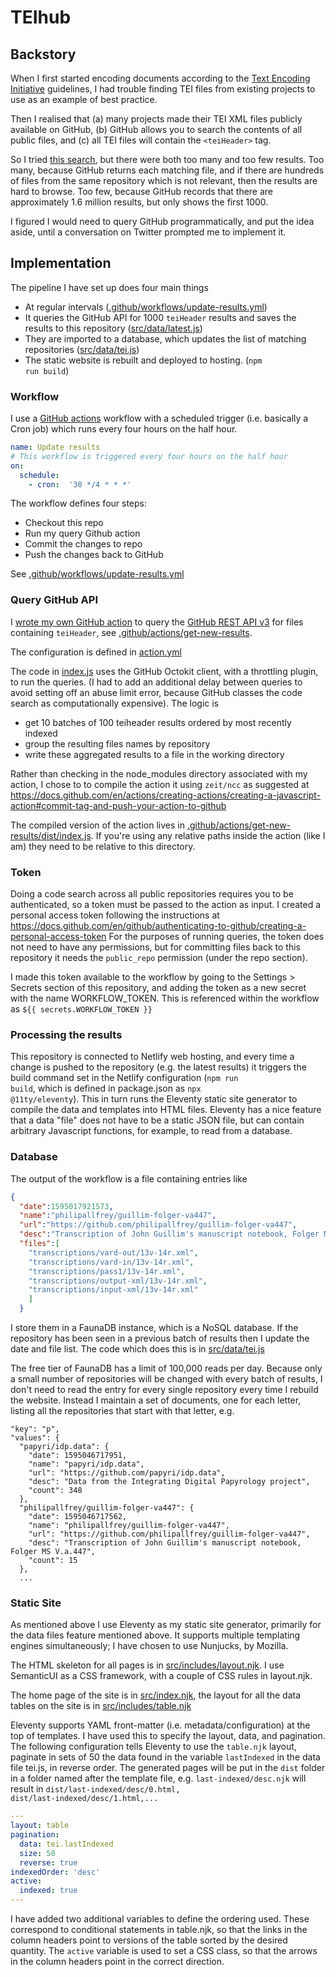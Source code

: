 # TEIhub

## Backstory

When I first started encoding documents according to the [Text Encoding Initiative](https://tei-c.org/release/doc/tei-p5-doc/en/html/) guidelines, I had trouble finding TEI files from existing projects to use as an example of best practice.

Then I realised that (a) many projects made their TEI XML files publicly available on GitHub, (b) GitHub allows you to search the contents of all public files, and (c) all TEI files will contain the <code>&lt;teiHeader&gt;</code> tag.

So I tried [this search](https://github.com/search?l=XML&o=desc&p=1&q=teiheader&s=indexed&type=Code), but there were both too many and too few results. Too many, because GitHub returns each matching file, and if there are hundreds of files from the same repository which is not relevant, then the results are hard to browse. Too few, because GitHub records that there are approximately 1.6 million results, but only shows the first 1000.

I figured I would need to query GitHub programmatically, and put the idea aside, until a conversation on Twitter prompted me to implement it.

## Implementation
The pipeline I have set up does four main things
- At regular intervals ([.github/workflows/update-results.yml](.github/workflows/update-results.yml))
- It queries the GitHub API for 1000 <code>teiHeader</code> results and saves the results to this repository ([src/data/latest.js](src/data/latest.js))
- They are imported to a database, which updates the list of matching repositories ([src/data/tei.js](src/data/tei.js))
- The static website is rebuilt and deployed to hosting. (<code>npm run build</code>)

### Workflow
I use a [GitHub actions](https://github.com/features/actions) workflow with a scheduled trigger (i.e. basically a Cron job) which runs every four hours on the half hour.

```yaml
name: Update results
# This workflow is triggered every four hours on the half hour
on:
  schedule:
    - cron:  '30 */4 * * *'
```

The workflow defines four steps:
- Checkout this repo
- Run my query Github action
- Commit the changes to repo
- Push the changes back to GitHub

See [.github/workflows/update-results.yml](.github/workflows/update-results.yml)

### Query GitHub API
I [wrote my own GitHub action](https://docs.github.com/en/actions/creating-actions/creating-a-javascript-action) to query the [GitHub REST API v3](https://docs.github.com/en/rest) for files containing <code>teiHeader</code>, see [.github/actions/get-new-results](.github/actions/get-new-results).

The configuration is defined in [action.yml](.github/actions/get-new-results/action.yml)

The code in [index.js](.github/actions/get-new-results/index.js) uses the GitHub Octokit client, with a throttling plugin, to run the queries. (I had to add an additional delay between queries to avoid setting off an abuse limit error, because GitHub classes the code search as computationally expensive). The logic is
- get 10 batches of 100 teiheader results ordered by most recently indexed
- group the resulting files names by repository
- write these aggregated results to a file in the working directory

Rather than checking in the node_modules directory associated with my action, I chose to to compile the action it using <code>zeit/ncc</code> as suggested at https://docs.github.com/en/actions/creating-actions/creating-a-javascript-action#commit-tag-and-push-your-action-to-github

The compiled version of the action lives in [.github/actions/get-new-results/dist/index.js](.github/actions/get-new-results/dist/index.js). If you're using any relative paths inside the action (like I am) they need to be relative to this directory.

### Token
Doing a code search across all public repositories requires you to be authenticated, so a token must be passed to the action as input. I created a personal access token following the instructions at https://docs.github.com/en/github/authenticating-to-github/creating-a-personal-access-token For the purposes of running queries, the token does not need to have any permissions, but for committing files back to this repository it needs the <code>public_repo</code> permission (under the repo section).

I made this token available to the workflow by going to the Settings > Secrets section of this repository, and adding the token as a new secret with the name WORKFLOW_TOKEN. This is referenced within the workflow as <code>${{ secrets.WORKFLOW_TOKEN }}</code>

### Processing the results
This repository is connected to Netlify web hosting, and every time a change is pushed to the repository (e.g. the latest results) it triggers the build command set in the Netlify configuration (<code>npm run build</code>, which is defined in package.json as <code>npx @11ty/eleventy</code>). This in turn runs the Eleventy static site generator to compile the data and templates into HTML files. Eleventy has a nice feature that a data "file" does not have to be a static JSON file, but can contain arbitrary Javascript functions, for example, to read from a database.

### Database
The output of the workflow is a file containing entries like

```json
{
  "date":1595017921573,
  "name":"philipallfrey/guillim-folger-va447",
  "url":"https://github.com/philipallfrey/guillim-folger-va447",
  "desc":"Transcription of John Guillim's manuscript notebook, Folger MS V.a.447",
  "files":[
    "transcriptions/vard-out/13v-14r.xml",
    "transcriptions/vard-in/13v-14r.xml",
    "transcriptions/pass1/13v-14r.xml",
    "transcriptions/output-xml/13v-14r.xml",
    "transcriptions/input-xml/13v-14r.xml"
    ]
  }
```

I store them in a FaunaDB instance, which is a NoSQL database. If the repository has been seen in a previous batch of results then I update the date and file list. The code which does this is in [src/data/tei.js](src/data/tei.js)

The free tier of FaunaDB has a limit of 100,000 reads per day. Because only a small number of repositories will be changed with every batch of results, I don't need to read the entry for every single repository every time I rebuild the website. Instead I maintain a set of documents, one for each letter, listing all the repositories that start with that letter, e.g.

```
"key": "p",
"values": {
  "papyri/idp.data": {
    "date": 1595046717951,
    "name": "papyri/idp.data",
    "url": "https://github.com/papyri/idp.data",
    "desc": "Data from the Integrating Digital Papyrology project",
    "count": 348
  },
  "philipallfrey/guillim-folger-va447": {
    "date": 1595046717562,
    "name": "philipallfrey/guillim-folger-va447",
    "url": "https://github.com/philipallfrey/guillim-folger-va447",
    "desc": "Transcription of John Guillim's manuscript notebook, Folger MS V.a.447",
    "count": 15
  },
  ...
  ```
### Static Site
As mentioned above I use Eleventy as my static site generator, primarily for the data files feature mentioned above. It supports multiple templating engines simultaneously; I have chosen to use Nunjucks, by Mozilla.

The HTML skeleton for all pages is in [src/includes/layout.njk](src/includes/layout.njk). I use SemanticUI as a CSS framework, with a couple of CSS rules in layout.njk.

The home page of the site is in [src/index.njk](src/index.njk), the layout for all the data tables on the site is in [src/includes/table.njk](src/includes/table.njk)

Eleventy supports YAML front-matter (i.e. metadata/configuration) at the top of templates. I have used this to specify the layout, data, and pagination. The following configuration tells Eleventy to use the <code>table.njk</code> layout, paginate in sets of 50 the data found in the variable <code>lastIndexed</code> in the data file tei.js, in reverse order. The generated pages will be put in the <code>dist</code> folder in a folder named after the template file, e.g.
<code>last-indexed/desc.njk</code> will result in <code>dist/last-indexed/desc/0.html, dist/last-indexed/desc/1.html,...</code>

```YAML
---
layout: table
pagination:
  data: tei.lastIndexed
  size: 50
  reverse: true
indexedOrder: 'desc'
active:
  indexed: true
---
```

I have added two additional variables to define the ordering used. These correspond to conditional statements in table.njk, so that the links in the column headers point to versions of the table sorted by the desired quantity. The <code>active</code> variable is used to set a CSS class, so that the arrows in the column headers point in the correct direction.
